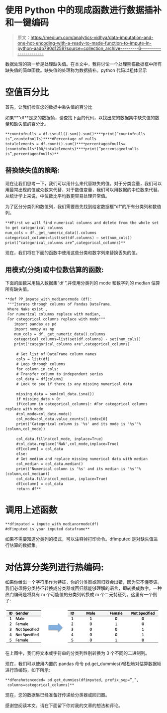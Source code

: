 # 使用 Python 中的现成函数进行数据插补和一键编码

> 原文：<https://medium.com/analytics-vidhya/data-imputation-and-one-hot-encoding-with-a-ready-to-made-function-to-impute-in-python-aadb790d1259?source=collection_archive---------6----------------------->

数据处理的第一步是处理缺失值。在本文中，我将讨论一个处理熊猫数据框中所有缺失值的简单函数。缺失值的处理称为数据插补。python 代码以粗体显示

# **空值百分比**

首先，让我们检查您的数据中丢失值的百分比

如果**“df**是您的数据帧，请查找下面的代码，以找出您的数据集中缺失值的数量和缺失值的百分比。

```
**countofnulls = df.isnull().sum().sum()****print(“countofnulls is”,countofnulls)****#Percentage of nulls 
totalelements = df.count().sum()****percentageofnulls=(countofnulls*100/totalelements)****print(“percentageofnulls is”,percentageofnulls)**
```

## **替换缺失值的策略:**

现在让我们思考一下，我们可以用什么来代替缺失的值。对于分类变量，我们可以用最常出现的值或众数来代替，对于数值变量，我们可以用数据的中位数来代替。从统计学上来说，中位数比平均数更容易处理异常值。

为了区分分类列和数值列，我们需要首先找到给定数据框“df”的所有分类列和数值列。

```
**#First we will find numerical columns and delete from the whole set to get categorical columns 
num_cols = df._get_numeric_data().columns
categorical_columns=list(set(df.columns) — set(num_cols))
print(“categorical_columns are”,categorical_columns)**
```

现在，我们将在下面的函数中使用这些分类和数字列来替换丢失的值。

## **用模式(分类)或中位数估算的函数:**

下面的函数采用输入数据集“df ”,并使用分类列的 mode 和数字列的 median 估算所有缺失值。

```
**def PP_impute_with_medianormode (df):
 """Iterate through columns of Pandas DataFrame.
 Where NaNs exist ,
 For numerical columns replace with median,
 For categorical columns replace with mode"""
    import pandas as pd
    import numpy as np
    num_cols = df._get_numeric_data().columns
    categorical_columns=list(set(df.columns) - set(num_cols))
    print("categorical_columns are",categorical_columns)

     # Get list of DataFrame column names
     cols = list(df)
     # Loop through columns
     for column in cols:
     # Transfer column to independent series
     col_data = df[column]
     # Look to see if there is any missing numerical data

     missing_data = sum(col_data.isna())
     if missing_data > 0:
     if(column in categorical_columns): #For categorical columns replace with mode
     #col_mode=col_data.mode()
     col_mode=col_data.value_counts().index[0]
     print("Categorical column is '%s' and its mode is '%s'"%(column,col_mode))

     col_data.fillna(col_mode, inplace=True)
     #col_data.replace('NaN',col_mode,inplace=True)
     df[column] = col_data
     else:
     # Get median and replace missing numerical data with median
     col_median = col_data.median()
     print("Numerical column is '%s' and its median is '%s'"%(column,col_median))
     col_data.fillna(col_median, inplace=True)
     df[column] = col_data
     return df**
```

# **调用上述函数**

```
**dfimputed = impute_with_medianormode(df)
#dfimputed is your imputed dataframe**
```

如果不需要知道分类列的模式，可以注释掉打印命令。dfimputed 是对缺失值进行估算的数据集。

# **对估算分类列进行热编码:**

如果你给出一个字符串作为特征，你的分类器或回归器会出错，因为它不懂英语。我们必须将分类特征转换成分类器或回归器能够理解的语言，即转换成数字。一种热门编码是将具有 m 个可能值的分类列转换成 m 个二元特征列。这里有一个例子:

![](img/6d7a2ff06377c93ea261afaf4ba2d37f.png)

在上图中，我们将文本或字符串的分类列性别转换为 3 个不同的二进制列。

现在，我们可以使用内置的 pandas 命令 pd.get_dummies()轻松地对估算数据帧进行热编码，如下所示:

```
**dfonehotencoded= pd.get_dummies(dfimputed, prefix_sep=”_”,
 columns=categorical_columns)**
```

现在，您的数据集已经准备好传递给分类器或回归器。

感谢您阅读本文。请在下面留下你对我的文章的想法和评论。
